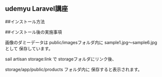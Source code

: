 ## udemyu Laravel講座

##インストール方法

##インストール後の実施事項

画像のダミーデータは
public/imagesフォルダ内に
sample1.jpg〜sample6.jpgとして
保存しています。

sail artisan storage:link で
storageフォルダにリンク後、

storage/app/public/products フォルダ内に
保存すると表示されます。
